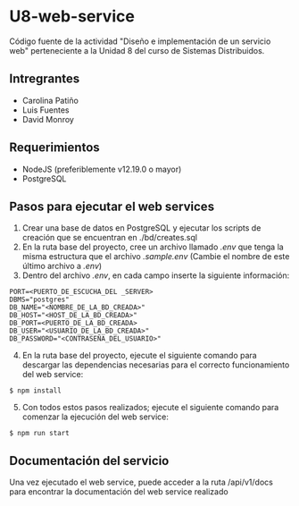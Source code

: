 # U8-web-service
Código fuente de la actividad "Diseño e implementación de un servicio web" perteneciente a la Unidad 8 del curso de Sistemas Distribuidos.

## Intregrantes
- Carolina Patiño
- Luis Fuentes
- David Monroy

## Requerimientos
- NodeJS (preferiblemente v12.19.0 o mayor)
- PostgreSQL

## Pasos para ejecutar el web services
1. Crear una base de datos en PostgreSQL y ejecutar los scripts de creación que se encuentran en ./bd/creates.sql
2. En la ruta base del proyecto, cree un archivo llamado _.env_ que tenga la misma estructura que el archivo _.sample.env_ (Cambie el nombre de este último archivo a _.env_)
3. Dentro del archivo _.env_, en cada campo inserte la siguiente información:
```
PORT=<PUERTO_DE_ESCUCHA_DEL _SERVER>
DBMS="postgres"
DB_NAME="<NOMBRE_DE_LA_BD_CREADA>"
DB_HOST="<HOST_DE_LA_BD_CREADA>"
DB_PORT=<PUERTO_DE_LA_BD_CREADA>
DB_USER="<USUARIO_DE_LA_BD_CREADA>"
DB_PASSWORD="<CONTRASEÑA_DEL_USUARIO>"
```
4. En la ruta base del proyecto, ejecute el siguiente comando para descargar las dependencias necesarias para el correcto funcionamiento del web service:
```
$ npm install
```
5. Con todos estos pasos realizados; ejecute el siguiente comando para comenzar la ejecución del web service:
```
$ npm run start
```
## Documentación del servicio
Una vez ejecutado el web service, puede acceder a la ruta /api/v1/docs para encontrar la documentación del web service realizado
